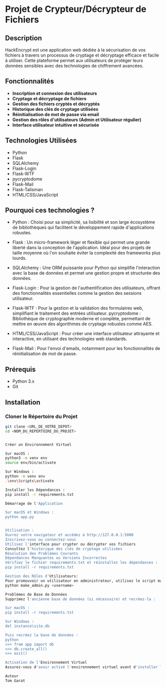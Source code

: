 # Projet de Crypteur/Décrypteur de Fichiers

## Description
HackEncrypt est une application web dédiée à la sécurisation de vos fichiers à travers un processus de cryptage et décryptage efficace et facile à utiliser. Cette plateforme permet aux utilisateurs de protéger leurs données sensibles avec des technologies de chiffrement avancées.

## Fonctionnalités
- **Inscription et connexion des utilisateurs**
- **Cryptage et décryptage de fichiers**
- **Gestion des fichiers cryptés et décryptés**
- **Historique des clés de cryptage utilisées**
- **Réinitialisation de mot de passe via email**
- **Gestion des rôles d'utilisateurs (Admin et Utilisateur régulier)**
- **Interface utilisateur intuitive et sécurisée**

## Technologies Utilisées
- Python
- Flask
- SQLAlchemy
- Flask-Login
- Flask-WTF
- pycryptodome
- Flask-Mail
- Flask-Talisman
- HTML/CSS/JavaScript

## Pourquoi ces technologies ?

- Python : Choisi pour sa simplicité, sa lisibilité et son large écosystème de bibliothèques qui facilitent le développement rapide d'applications robustes.

- Flask : Un micro-framework léger et flexible qui permet une grande liberté dans la conception de l'application. Idéal pour des projets de taille moyenne où l'on souhaite éviter la complexité des frameworks plus lourds.

- SQLAlchemy : Une ORM puissante pour Python qui simplifie l'interaction avec la base de données et permet une gestion propre et structurée des données.

- Flask-Login : Pour la gestion de l'authentification des utilisateurs, offrant des fonctionnalités essentielles comme la gestion des sessions utilisateur.

- Flask-WTF : Pour la gestion et la validation des formulaires web, simplifiant le traitement des entrées utilisateur.
pycryptodome : Bibliothèque de cryptographie moderne et complète, permettant de mettre en œuvre des algorithmes de cryptage robustes comme AES.

- HTML/CSS/JavaScript : Pour créer une interface utilisateur attrayante et interactive, en utilisant des technologies web standards.

- Flask-Mail : Pour l'envoi d'emails, notamment pour les fonctionnalités de réinitialisation de mot de passe.


## Prérequis
- Python 3.x
- Git

## Installation

### Cloner le Répertoire du Projet
```sh
git clone <URL_DE_VOTRE_DEPOT>
cd <NOM_DU_REPERTOIRE_DU_PROJET>


Créer un Environnement Virtuel

Sur macOS :
python3 -m venv env
source env/bin/activate

Sur Windows :
python -m venv env
.\env\Scripts\activate

Installer les Dépendances :
pip install -r requirements.txt

Démarrage de l'Application

Sur macOS et Windows :
python app.py


Utilisation :
Ouvrez votre navigateur et accédez à http://127.0.0.1:5000
Inscrivez-vous ou connectez-vous
Utilisez l'interface pour crypter ou décrypter vos fichiers
Consultez l'historique des clés de cryptage utilisées
Résolution des Problèmes Courants
Dépendances Manquantes ou Versions Incorrectes
Vérifiez le fichier requirements.txt et réinstallez les dépendances :
pip install -r requirements.txt

Gestion des Rôles d'Utilisateurs:
Pour promouvoir un utilisateur en administrateur, utilisez le script make_admin.py :
python make_admin.py <username>

Problèmes de Base de Données
Supprimez l'ancienne base de données (si nécessaire) et recréez-la :

Sur macOS :
pip install -r requirements.txt

Sur Windows :
del instance\site.db

Puis recréez la base de données :
python
>>> from app import db
>>> db.create_all()
>>> exit()

Activation de l'Environnement Virtuel
Assurez-vous d'avoir activé l'environnement virtuel avant d'installer les dépendances ou de lancer l'application.

Auteur
Tom Garat